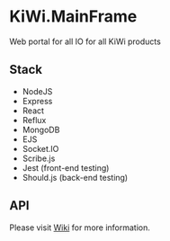 # KiWi.MainFrame
Web portal for all IO for all KiWi products

## Stack
- NodeJS
- Express
- React
- Reflux
- MongoDB
- EJS
- Socket.IO
- Scribe.js
- Jest (front-end testing)
- Should.js (back-end testing)


## API
Please visit [Wiki](https://github.com/getKiWi/KiWi.MainFrame/wiki/API) for more information.


